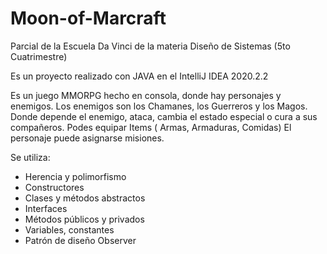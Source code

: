 # Moon-of-Marcraft
Parcial de la Escuela Da Vinci de la materia Diseño de Sistemas (5to Cuatrimestre)

Es un proyecto realizado con JAVA en el IntelliJ IDEA 2020.2.2

Es un juego MMORPG hecho en consola, donde hay personajes y enemigos.
Los enemigos son los Chamanes, los Guerreros y los Magos.
Donde depende el enemigo, ataca, cambia el estado especial o cura a sus compañeros.
Podes equipar Items ( Armas, Armaduras, Comidas)
El personaje puede asignarse misiones.

Se utiliza:
- Herencia y polimorfismo
- Constructores
- Clases y métodos abstractos
- Interfaces
- Métodos públicos y privados
- Variables, constantes
- Patrón de diseño Observer


